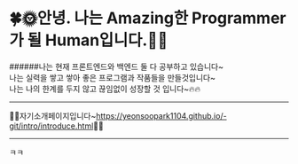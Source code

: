 # 🍀🌞안녕. 나는 Amazing한 Programmer가 될 Human입니다.🌛🍀 

######나는 현재 프론트엔드와 백엔드 둘 다 공부하고 있습니다~ <br>
나는 실력을 쌓고 쌓아 좋은 프로그램과 작품들을 만들것입니다~ <br>
나는 나의 한계를 두지 않고 끊임없이 성장할 것 입니다~🔥🔥 <br>

---

🙋‍♂️자기소개페이지입니다~<https://yeonsoopark1104.github.io/-git/intro/introduce.html>🙋‍♂️

---

ㅋㅋ
